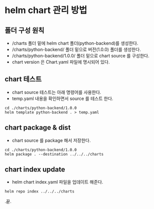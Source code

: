 # helm chart 관리 방법

## 폴더 구성 원칙
- /charts 폴더 밑에 helm chart 폴더(python-backend)를 생성한다.
- /charts/python-backend/ 폴더 밑으로 버전(1.0.0) 폴더를 생성한다.
- /charts/python-backend/1.0.0/ 폴더 밑으로 chart source 를 구성한다.
- chart version 은 Chart.yaml 파일에 명시되어 있다.

## chart 테스트
- chart source 테스트는 아래 명령어를 사용한다.
- temp.yaml 내용을 확인하면서 source 를 테스트 한다.
```
cd ./charts/python-backend/1.0.0
helm template python-backend . > temp.yaml
```

## chart package & dist
- chart source 를 package 해서 저장한다.
```
cd ./charts/python-backend/1.0.0
helm package . --destination ../../../charts
```

## chart index update
- helm chart index.yaml 파일을 업데이트 해준다.
```
helm repo index ../../../charts
```

.끝.